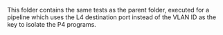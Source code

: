 This folder contains the same tests as the parent folder, executed for a pipeline which uses the L4 destination port instead of the VLAN ID as the key to isolate the P4 programs.
